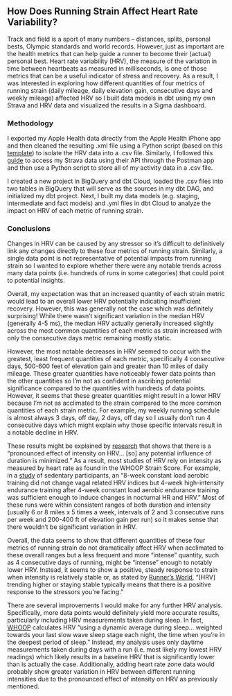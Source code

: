 ## How Does Running Strain Affect Heart Rate Variability? ##

Track and field is a sport of many numbers – distances, splits, personal bests, Olympic standards and world records. However, just as important are the health metrics that can help guide a runner to become their (actual) personal best. Heart rate variability (HRV), the measure of the variation in time between heartbeats as measured in milliseconds, is one of those metrics that can be a useful indicator of stress and recovery. As a result, I was interested in exploring how different quantities of four metrics of running strain (daily mileage, daily elevation gain, consecutive days and weekly mileage) affected HRV so I built data models in dbt using my own Strava and HRV data and visualized the results in a Sigma dashboard.

### Methodology ###

I exported my Apple Health data directly from the Apple Health iPhone app and then cleaned the resulting .xml file using a Python script (based on this [template](http://www.markwk.com/data-analysis-for-apple-health.html)) to isolate the HRV data into a .csv file. Similarly, I followed this [guide](https://cj-mayes.com/2023/02/08/using-the-strava-api/) to access my Strava data using their API through the Postman app and then use a Python script to store all of my activity data in a .csv file.

I created a new project in BigQuery and dbt Cloud, loaded the .csv files into two tables in BigQuery that will serve as the sources in my dbt DAG, and initialized my dbt project.  Next, I built my data models (e.g. staging, intermediate and fact models) and .yml files in dbt Cloud to analyze the impact on HRV of each metric of running strain.

### Conclusions ###

Changes in HRV can be caused by any stressor so it’s difficult to definitively link any changes directly to these four metrics of running strain. Similarly, a single data point is not representative of potential impacts from running strain so I wanted to explore whether there were any notable trends across many data points (i.e. hundreds of runs in some categories) that could point to potential insights.

Overall, my expectation was that an increased quantity of each strain metric would lead to an overall lower HRV potentially indicating insufficient recovery. However, this was generally not the case which was definitely surprising! While there wasn’t significant variation in the median HRV (generally 4-5 ms), the median HRV actually generally increased slightly across the most common quantities of each metric as strain increased with only the consecutive days metric remaining mostly static.

However, the most notable decreases in HRV seemed to occur with the greatest, least frequent quantities of each metric, specifically 4 consecutive days, 500-600 feet of elevation gain and greater than 10 miles of daily mileage. These greater quantities have noticeably fewer data points than the other quantities so I’m not as confident in ascribing potential significance compared to the quantities with hundreds of data points. However, it seems that these greater quantities might result in a lower HRV because I’m not as acclimated to the strain compared to the more common quantities of each strain metric. For example, my weekly running schedule is almost always 3 days, off day, 2 days, off day so I usually don’t run 4 consecutive days which might explain why those specific intervals result in a notable decline in HRV.

These results might be explained by [research](https://www.ncbi.nlm.nih.gov/pmc/articles/PMC5447093/) that shows that there is a “pronounced effect of intensity on HRV… [so] any potential influence of duration is minimized.” As a result, most studies of HRV rely on intensity as measured by heart rate as found in the WHOOP Strain Score. For example, in a [study](https://www.ncbi.nlm.nih.gov/pmc/articles/PMC4786581/) of sedentary participants, an “8-week constant load aerobic training did not change vagal related HRV indices but 4-week high-intensity endurance training after 4-week constant load aerobic endurance training was sufficient enough to induce changes in nocturnal HR and HRV.” Most of these runs were within consistent ranges of both duration and intensity (usually 6 or 8 miles x 5 times a week, intervals of 2 and 3 consecutive runs per week and 200-400 ft of elevation gain per run) so it makes sense that there wouldn’t be significant variation in HRV.

Overall, the data seems to show that different quantities of these four metrics of running strain do not dramatically affect HRV when acclimated to these overall ranges but a less frequent and more “intense” quantity, such as 4 consecutive days of running, might be “intense” enough to notably lower HRV. Instead, it seems to show a positive, steady response to strain when intensity is relatively stable or, as stated by [Runner’s World](https://www.runnersworld.com/uk/training/a775217/live-like-an-olympian-heart-rate-variability/), “[HRV] trending higher or staying stable typically means that there is a positive response to the stressors you're facing.”

There are several improvements I would make for any further HRV analysis. Specifically, more data points would definitely yield more accurate results, particularly including HRV measurements taken during sleep. In fact, [WHOOP](https://www.whoop.com/us/en/thelocker/heart-rate-variability-hrv/) calculates HRV “using a dynamic average during sleep… weighted towards your last slow wave sleep stage each night, the time when you’re in the deepest period of sleep.” Instead, my analysis uses only daytime measurements taken during days with a run (i.e. most likely my lowest HRV readings) which likely results in a baseline HRV that is significantly lower than is actually the case. Additionally, adding heart rate zone data would probably show greater variation in HRV between different running intensities due to the pronounced effect of intensity on HRV as previously mentioned.
